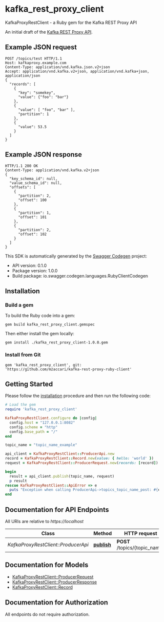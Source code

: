 # kafka_rest_proxy_client

KafkaProxyRestClient - a Ruby gem for the Kafka REST Proxy API

An initial draft of the [Kafka REST Proxy API](https://github.com/confluentinc/kafka-rest).  

## Example JSON request   

```
POST /topics/test HTTP/1.1
Host: kafkaproxy.example.com
Content-Type: application/vnd.kafka.json.v2+json
Accept: application/vnd.kafka.v2+json, application/vnd.kafka+json, application/json
{
  "records": [
    {
      "key": "somekey",
      "value": {"foo": "bar"}
    },
    {
      "value": [ "foo", "bar" ],
      "partition": 1
    },
    {
      "value": 53.5
    }
  ]
}
```

## Example JSON response

```
HTTP/1.1 200 OK
Content-Type: application/vnd.kafka.v2+json
{
  "key_schema_id": null,
  "value_schema_id": null,
  "offsets": [
    {
      "partition": 2,
      "offset": 100
    },
    {
      "partition": 1,
      "offset": 101
    },
    {
      "partition": 2,
      "offset": 102
    }
  ]
}
```

This SDK is automatically generated by the [Swagger Codegen](https://github.com/swagger-api/swagger-codegen) project:

- API version: 0.1.0
- Package version: 1.0.0
- Build package: io.swagger.codegen.languages.RubyClientCodegen

## Installation

### Build a gem

To build the Ruby code into a gem:

```shell
gem build kafka_rest_proxy_client.gemspec
```

Then either install the gem locally:

```shell
gem install ./kafka_rest_proxy_client-1.0.0.gem
```


### Install from Git

    gem 'kafka_rest_proxy_client', git: 'https://github.com/mzaccari/kafka-rest-proxy-ruby-client'


## Getting Started

Please follow the [installation](#installation) procedure and then run the following code:
```ruby
# Load the gem
require 'kafka_rest_proxy_client'

KafkaProxyRestClient.configure do |config|
  config.host = "127.0.0.1:8082"
  config.scheme = "http"
  config.base_path = "/"
end

topic_name = "topic_name_example"

api_client = KafkaProxyRestClient::ProducerApi.new
record = KafkaProxyRestClient::Record.new(value: { hello: 'world' })
request = KafkaProxyRestClient::ProducerRequest.new(records: [record])

begin
  result = api_client.publish(topic_name, request)
  p result
rescue KafkaProxyRestClient::ApiError => e
  puts "Exception when calling ProducerApi->topics_topic_name_post: #{e}"
end

```

## Documentation for API Endpoints

All URIs are relative to *https://localhost*

Class | Method | HTTP request | Description
------------ | ------------- | ------------- | -------------
*KafkaProxyRestClient::ProducerApi* | [**publish**](docs/ProducerApi.md#topics_topic_name_post) | **POST** /topics/{topic_name} |


## Documentation for Models

 - [KafkaProxyRestClient::ProducerRequest](docs/ProducerRequest.md)
 - [KafkaProxyRestClient::ProducerResponse](docs/ProducerResponse.md)
 - [KafkaProxyRestClient::Record](docs/Record.md)

## Documentation for Authorization

 All endpoints do not require authorization.
